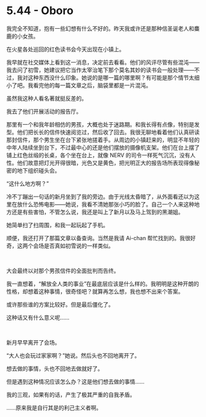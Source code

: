 # 5.44 - Oboro
<p>我完全不知道，抱有一些幻想有什么不好的。昨天我或许还是那种信圣诞老人和麋鹿的小女孩。</p>
<p>在火星各处巡回的红色读书会今天出现在小镇上。</p>
<p>我早就在社交媒体上看到这一消息，决定前去看看。他们的风评尽管有些混沌——我去问了初雪，她建议把它当作太宰治笔下那个莫名其妙的读书会一般处理——不过，我对这种东西没什么印象。她说的是哪一篇的哪里啊？有可能是那个情节太细小了吧。我看完他的每一篇文章之后，脑袋里都是一片混沌。</p>
<p>虽然我这种人看名著就挺反差的。</p>
<p>我去了他们开展活动的报告厅。</p>
<p>那里有一个和我年龄相仿的男孩，大概也处于迷路期。和我长得有点像，特别是发型。他们把长长的信件快速阅览过，然后收了回去。我很无聊地看着他们认真研读那封信件，那个男生坐在台下紧张地搓着手。从周边的小镇赶来的，明显不年轻的中年人陆续坐到台下，不过最中心的还是他们摆放的摄像机支架。他们在台上摆了铺上红色丝缎的长桌，各个坐在台上，就像 NERV 的司令一样死气沉沉，没有人性。他们故意把灯光开得很暗，光色又是黄色，把光明正大的报告场所表现得像秘密的地下组织碰头会。</p>
<p>“这什么地方啊？”</p>
<p>冷不丁蹦出一句话的新月坐到了我的旁边。由于光线太昏暗了，从外面看还以为这里在放什么恐怖电影——她说，我看不清她那张小巧的脸了。自己一个人来这种地方还是有些害怕，不管怎么说，我还是叫上了新月以及马上驾到的黑潮姐。</p>
<p>她简单扫了扫周围，和我一起玩起了手机。</p>
<p>顺便，我还打开了那篇文章以备查询。当然是我请 Ai-chan 帮忙找到的。我很好奇，这两个会场是否真如初雪说的一样类似。</p>
<br>
<p>大会最终以对那个男孩信件的全面批判而告终。</p>
<p>我一直想着，“解放全人类的事业”在最底层应该是什么样的。我明明是这种开朗的性格，却想着这种事情，很奇怪吧？就算再怎么想，我也想不出来个答案。</p>
<p>或许那些谁的方案比较好。但是最后僵化了。</p>
<p>这种话又有什么意义呢……</p>
<br>
<p>新月早早离开了会场。</p>
<p>“大人也会玩过家家啊？”她说。然后头也不回地离开了。</p>
<p>想去做的事情，头也不回地去做就好了。</p>
<p>但是遇到这种情况应该怎么办？这是他们想去做的事情……</p>
<p>我的三观，如果有的话，产生了极其严重的自我矛盾。</p>
<p>……原来我是自行其是的利己主义者啊。</p>
